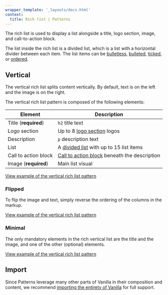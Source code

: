 ```yaml
---
wrapper_template: '_layouts/docs.html'
context:
  title: Rich list | Patterns
---
```


The rich list is used to display a list alongside a title, logo section, image, and call-to-action block.

The list inside the rich list is a divided list, which is a list with a horizontal divider between each item.
The list items can be [bulletless](/docs/patterns/lists#bulletless-with-horizontal-divider),
[bulleted](/docs/patterns/lists#bulleted-with-horizontal-divider),
[ticked](/docs/patterns/lists#ticked-with-horizontal-divider),
or [ordered](/docs/patterns/lists#ordered-lists-with-horizontal-divider).

## Vertical

The vertical rich list splits content vertically. By default, text is on the left and the image is on the right.

The vertical rich list pattern is composed of the following elements:

| Element              | Description                                                                                    |
| -------------------- | ---------------------------------------------------------------------------------------------- |
| Title (**required**) | <code>h2</code> title text                                                                     |
| Logo section         | Up to 8 [logo section](/docs/patterns/logo-section) logos                                      |
| Description          | <code>p</code> description text                                                                |
| List                 | A [divided list](/docs/patterns/lists#ticked-with-horizontal-divider) with up to 15 list items |
| Call to action block | [Call to action block](/docs/patterns/cta-block) beneath the description                       |
| Image (**required**) | Main list visual                                                                               |

<div class="embedded-example"><a href="/docs/examples/patterns/rich-list/vertical/ticked" class="js-example">
View example of the vertical rich list pattern
</a></div>

### Flipped

To flip the image and text, simply reverse the ordering of the columns in the markup.

<div class="embedded-example"><a href="/docs/examples/patterns/rich-list/vertical/ticked-flipped" class="js-example">
View example of the vertical rich list pattern
</a></div>

### Minimal

The only mandatory elements in the rich vertical list are the title and the image, and one of the other (optional) elements.

<div class="embedded-example"><a href="/docs/examples/patterns/rich-list/vertical/minimal" class="js-example">
View example of the vertical rich list pattern
</a></div>

## Import

Since Patterns leverage many other parts of Vanilla in their composition and content, we
recommend [importing the entirety of Vanilla](/docs#install) for full support.
